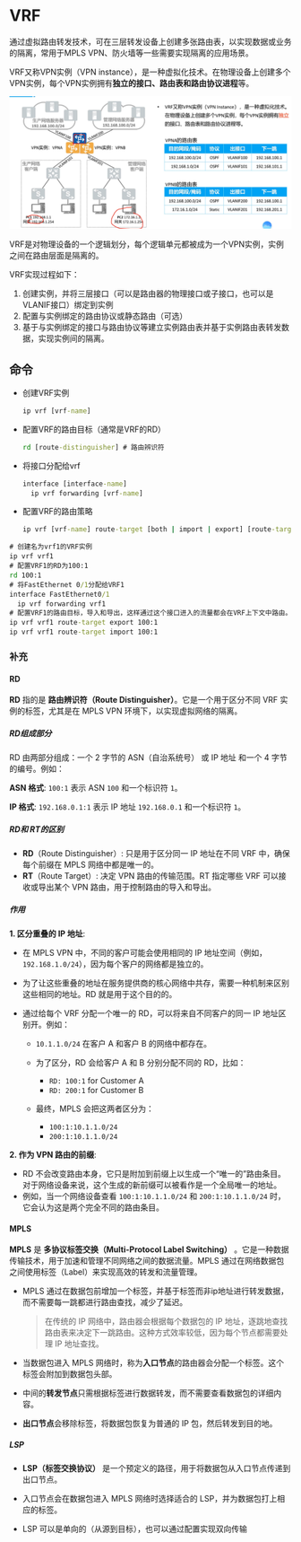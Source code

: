 # VRF

通过虚拟路由转发技术，可在三层转发设备上创建多张路由表，以实现数据或业务的隔离，常用于MPLS VPN、防火墙等一些需要实现隔离的应用场景。



VRF又称VPN实例（VPN instance），是一种虚拟化技术。在物理设备上创建多个VPN实例，每个VPN实例拥有**独立的接口、路由表和路由协议进程**等。

<img src="./VRF.assets/image-20241022142941657.png" alt="image-20241022142941657" style="zoom: 67%;" />



VRF是对物理设备的一个逻辑划分，每个逻辑单元都被成为一个VPN实例，实例之间在路由层面是隔离的。

VRF实现过程如下：

1. 创建实例，并将三层接口（可以是路由器的物理接口或子接口，也可以是VLANIF接口）绑定到实例
2. 配置与实例绑定的路由协议或静态路由（可选）
3. 基于与实例绑定的接口与路由协议等建立实例路由表并基于实例路由表转发数据，实现实例间的隔离。



## 命令

- 创建VRF实例

  ```cmd
  ip vrf [vrf-name]
  ```

- 配置VRF的路由目标（通常是VRF的RD）

  ```cmd
  rd [route-distinguisher] # 路由辨识符
  ```

- 将接口分配给vrf

  ```cmd
  interface [interface-name]
    ip vrf forwarding [vrf-name]
  ```

- 配置VRF的路由策略

  ```cmd
  ip vrf [vrf-name] route-target [both | import | export] [route-target]
  ```

```cmd
# 创建名为vrf1的VRF实例
ip vrf vrf1
# 配置VRF1的RD为100:1
rd 100:1
# 将FastEthernet 0/1分配给VRF1
interface FastEthernet0/1
  ip vrf forwarding vrf1
# 配置VRF1的路由目标，导入和导出，这样通过这个接口进入的流量都会在VRF上下文中路由。
ip vrf vrf1 route-target export 100:1
ip vrf vrf1 route-target import 100:1
```



### 补充

#### RD

**RD** 指的是 **路由辨识符（Route Distinguisher）**。它是一个用于区分不同 VRF 实例的标签，尤其是在 MPLS VPN 环境下，以实现虚拟网络的隔离。



##### RD组成部分

RD 由两部分组成：一个 2 字节的 ASN（自治系统号） 或 IP 地址 和一个 4 字节的编号。例如：

**ASN 格式**: `100:1` 表示 ASN `100` 和一个标识符 `1`。

**IP 格式**: `192.168.0.1:1` 表示 IP 地址 `192.168.0.1` 和一个标识符 `1`。



##### **RD和 RT的区别**

- **RD**（Route Distinguisher）: 只是用于区分同一 IP 地址在不同 VRF 中，确保每个前缀在 MPLS 网络中都是唯一的。
- **RT**（Route Target）: 决定 VPN 路由的传输范围。RT 指定哪些 VRF 可以接收或导出某个 VPN 路由，用于控制路由的导入和导出。



##### **作用**

**1. 区分重叠的 IP 地址**:

- 在 MPLS VPN 中，不同的客户可能会使用相同的 IP 地址空间（例如，`192.168.1.0/24`），因为每个客户的网络都是独立的。

- 为了让这些重叠的地址在服务提供商的核心网络中共存，需要一种机制来区别这些相同的地址。RD 就是用于这个目的的。

- 通过给每个 VRF 分配一个唯一的 RD，可以将来自不同客户的同一 IP 地址区别开。例如：

  - `10.1.1.0/24` 在客户 A 和客户 B 的网络中都存在。

  - 为了区分，RD 会给客户 A 和 B 分别分配不同的 RD，比如：

    - `RD: 100:1` for Customer A
    - `RD: 200:1` for Customer B

  - 最终，MPLS 会把这两者区分为：

    - `100:1:10.1.1.0/24`
    - `200:1:10.1.1.0/24`

    

**2. 作为 VPN 路由的前缀**:

- RD 不会改变路由本身，它只是附加到前缀上以生成一个“唯一的”路由条目。对于网络设备来说，这个生成的新前缀可以被看作是一个全局唯一的地址。
- 例如，当一个网络设备查看 `100:1:10.1.1.0/24` 和 `200:1:10.1.1.0/24` 时，它会认为这是两个完全不同的路由条目。



#### MPLS

**MPLS** 是 **多协议标签交换（Multi-Protocol Label Switching）** 。它是一种数据传输技术，用于加速和管理不同网络之间的数据流量。MPLS 通过在网络数据包之间使用标签（Label）来实现高效的转发和流量管理。

- MPLS 通过在数据包前增加一个标签，并基于标签而非ip地址进行转发数据，而不需要每一跳都进行路由查找，减少了延迟。

  > 在传统的 IP 网络中，路由器会根据每个数据包的 IP 地址，逐跳地查找路由表来决定下一跳路由。这种方式效率较低，因为每个节点都需要处理 IP 地址查找。

- 当数据包进入 MPLS 网络时，称为**入口节点**的路由器会分配一个标签。这个标签会附加到数据包头部。
- 中间的**转发节点**只需根据标签进行数据转发，而不需要查看数据包的详细内容。
- **出口节点**会移除标签，将数据包恢复为普通的 IP 包，然后转发到目的地。



##### LSP

- **LSP（标签交换协议）** 是一个预定义的路径，用于将数据包从入口节点传递到出口节点。

- 入口节点会在数据包进入 MPLS 网络时选择适合的 LSP，并为数据包打上相应的标签。

- LSP 可以是单向的（从源到目标），也可以通过配置实现双向传输

